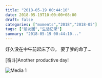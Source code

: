 ```yaml
---
title: "2018-05-19 00:44:10"
date: 2018-05-19T10:00:00+08:00
draft: false
categories: ["moments","2018","2018-05"]
tags: ["朋友圈","生活记录"]
summary: "2018-05-19 00:44:10..."
---
```


好久没在中午前起床了😖。
要了爹的命了…

[奋斗]Another productive day!

![Media 1](/Moments/photos/2018-05-19/201805190044100.jpg)

